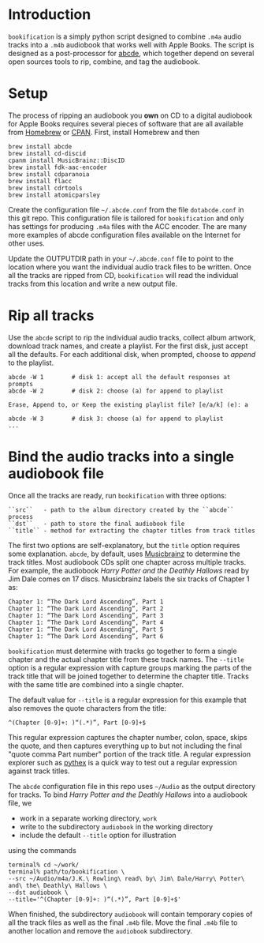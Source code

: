 # Introduction

``bookification`` is a simply python script designed to combine ``.m4a`` audio
tracks into a ``.m4b`` audiobook that works well with Apple Books. The script
is designed as a post-processor for [abcde](https://abcde.einval.com/wiki/),
which together depend on several open sources tools to rip, combine, and tag
the audiobook.

# Setup

The process of ripping an audiobook you **own** on CD to a digital audiobook for
Apple Books requires several pieces of software that are all available from
[Homebrew](https://brew.sh/) or [CPAN](https://www.cpan.org/). First, install
Homebrew and then

    brew install abcde
    brew install cd-discid
    cpanm install MusicBrainz::DiscID
    brew install fdk-aac-encoder          
    brew install cdparanoia
    brew install flacc
    brew install cdrtools
    brew install atomicparsley

Create the configuration file ``~/.abcde.conf`` from the file ``dotabcde.conf``
in this git repo. This configuration file is tailored for ``bookification`` and
only has settings for producing ``.m4a`` files with the ACC encoder. The are
many more examples of abcde configuration files available on the Internet for
other uses.

Update the OUTPUTDIR path in your ``~/.abcde.conf`` file to point to the
location where you want the individual audio track files to be written. Once
all the tracks are ripped from CD, ``bookification`` will read the individual
tracks from this location and write a new output file.

# Rip all tracks

Use the ``abcde`` script to rip the individual audio tracks, collect album
artwork, download track names, and create a playlist. For the first disk,
just accept all the defaults. For each additional disk, when prompted,
choose to *append* to the playlist.

    abcde -W 1        # disk 1: accept all the default responses at prompts
    abcde -W 2        # disk 2: choose (a) for append to playlist

    Erase, Append to, or Keep the existing playlist file? [e/a/k] (e): a
    
    abcde -W 3        # disk 3: choose (a) for append to playlist
    ...

# Bind the audio tracks into a single audiobook file

Once all the tracks are ready, run ``bookification`` with three options:

    ``src``   - path to the album directory created by the ``abcde`` process
    ``dst``   - path to store the final audiobook file
    ``title`` - method for extracting the chapter titles from track titles

The first two options are self-explanatory, but the ``title`` option requires
some explanation. ``abcde``, by default, uses
[Musicbrainz](https://musicbrainz.org/) to determine the track titles. Most
audiobook CDs split one chapter across multiple tracks. For example, the
audiobook _Harry Potter and the Deathly Hallows_ read by Jim Dale comes on 17
discs. Musicbrainz labels the six tracks of Chapter 1 as:

    Chapter 1: “The Dark Lord Ascending”, Part 1
    Chapter 1: “The Dark Lord Ascending”, Part 2
    Chapter 1: “The Dark Lord Ascending”, Part 3
    Chapter 1: “The Dark Lord Ascending”, Part 4
    Chapter 1: “The Dark Lord Ascending”, Part 5
    Chapter 1: “The Dark Lord Ascending”, Part 6
    
``bookification`` must determine with tracks go together to form a single
chapter and the actual chapter title from these track names. The ``--title``
option is a regular expression with capture groups marking the parts of
the track title that will be joined together to determine the chapter title.
Tracks with the same title are combined into a single chapter.

The default value for ``--title`` is a regular expression for this example
that also removes the quote characters from the title:

    ^(Chapter [0-9]+: )“(.*)”, Part [0-9]+$

This regular expression captures the chapter number, colon, space, skips the
quote, and then captures everything up to but not including the final "quote
comma Part number" portion of the track title. A regular expression explorer
such as [pythex](https://pythex.org/) is a quick way to test out a regular
expression against track titles.

The ``abcde`` configuration file in this repo uses ``~/Audio`` as the output
directory for tracks. To bind _Harry Potter and the Deathly Hallows_ into a
audiobook file, we

- work in a separate working directory, ``work``
- write to the subdirectory ``audiobook`` in the working directory
- include the default ``--title`` option for illustration

using the commands 

    terminal% cd ~/work/
    terminal% path/to/bookification \
    --src ~/Audio/m4a/J.K.\ Rowling\ read\ by\ Jim\ Dale/Harry\ Potter\ and\ the\ Deathly\ Hallows \
    --dst audiobook \
    --title='^(Chapter [0-9]+: )“(.*)”, Part [0-9]+$'

When finished, the subdirectory ``audiobook`` will contain temporary
copies of all the track files as well as the final ``.m4b`` file.  Move
the final ``.m4b`` file to another location and remove the ``audiobook``
subdirectory.


